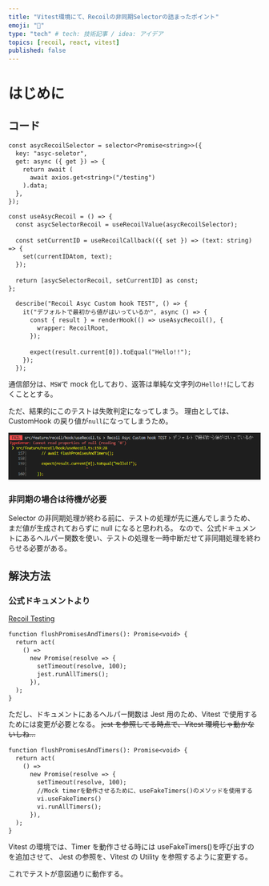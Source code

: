 ```yaml
---
title: "Vitest環境にて、Recoilの非同期Selectorの詰まったポイント"
emoji: "🤗"
type: "tech" # tech: 技術記事 / idea: アイデア
topics: [recoil, react, vitest]
published: false
---
```


# はじめに

## コード

```ts:Recoil
const asycRecoilSelector = selector<Promise<string>>({
  key: "asyc-seletor",
  get: async ({ get }) => {
    return await (
      await axios.get<string>("/testing")
    ).data;
  },
});
```

```ts:Custom hook
const useAsycRecoil = () => {
  const asycSelectorRecoil = useRecoilValue(asycRecoilSelector);

  const setCurrentID = useRecoilCallback(({ set }) => (text: string) => {
    set(currentIDAtom, text);
  });

  return [asycSelectorRecoil, setCurrentID] as const;
};
```

```ts:Vitest
  describe("Recoil Asyc Custom hook TEST", () => {
    it("デフォルトで最初から値がはいっているか", async () => {
      const { result } = renderHook(() => useAsycRecoil(), {
        wrapper: RecoilRoot,
      });

      expect(result.current[0]).toEqual("Hello!!");
    });
  });
```

通信部分は、`MSW`で mock 化しており、返答は単純な文字列の`Hello!!`にしておくこととする。

ただ、結果的にこのテストは失敗判定になってしまう。
理由としては、CustomHook の戻り値が`null`になってしまうため。

![失敗時の画像](/images/recoil-asyc-testcase/result.png)

### 非同期の場合は待機が必要

Selector の非同期処理が終わる前に、テストの処理が先に進んでしまうため、まだ値が生成されておらずに null になると思われる。
なので、公式ドキュメントにあるヘルパー関数を使い、テストの処理を一時中断だせて非同期処理を終わらせる必要がある。

## 解決方法

### 公式ドキュメントより

[Recoil Testing](https://recoiljs.org/docs/guides/testing/#testing-recoil-state-with-asynchronous-queries-inside-of-a-react-component)

```ts:ヘルパー関数
function flushPromisesAndTimers(): Promise<void> {
  return act(
    () =>
      new Promise(resolve => {
        setTimeout(resolve, 100);
        jest.runAllTimers();
      }),
  );
}
```

ただし、ドキュメントにあるヘルパー関数は Jest 用のため、Vitest で使用するためには変更が必要となる。
~~jest を参照してる時点で、Vitest 環境じゃ動かないしね…~~

```ts:Vitest Ver ヘルパー関数
function flushPromisesAndTimers(): Promise<void> {
  return act(
    () =>
      new Promise(resolve => {
        setTimeout(resolve, 100);
        //Mock timerを動作させるために、useFakeTimers()のメソッドを使用する
        vi.useFakeTimers()
        vi.runAllTimers();
      }),
  );
}
```

Vitest の環境では、Timer を動作させる時には useFakeTimers()を呼び出すのを追加させて、
Jest の参照を、Vitest の Utility を参照するように変更する。

これでテストが意図通りに動作する。
